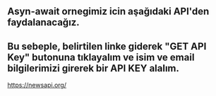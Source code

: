 ## Asyn-await ornegimiz icin aşağıdaki API'den faydalanacağız.

## Bu sebeple, belirtilen linke giderek "GET API Key" butonuna tıklayalım ve isim ve email bilgilerimizi girerek bir API KEY alalım.

https://newsapi.org/
